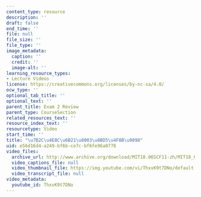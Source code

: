 ```yaml
---
content_type: resource
description: ''
draft: false
end_time: ''
file: null
file_size: ''
file_type: ''
image_metadata:
  caption: ''
  credit: ''
  image-alt: ''
learning_resource_types:
- Lecture Videos
license: https://creativecommons.org/licenses/by-nc-sa/4.0/
ocw_type: ''
optional_tab_title: ''
optional_text: ''
parent_title: Exam 2 Review
parent_type: CourseSection
related_resources_text: ''
resource_index_text: ''
resourcetype: Video
start_time: ''
title: "\u7B2C\u4E8C\u6B21\u8003\u8BD5\u4F8B\u9898"
uid: e56d16d4-a249-bf6b-ce7c-bf6fe96a0778
video_files:
  archive_url: http://www.archive.org/download/MIT18.06SCF11-zh/MIT18_06SC_110609_L1_zh-hans-cmn_300k.mp4
  video_captions_file: null
  video_thumbnail_file: https://img.youtube.com/vi/ThxvK9t7DNo/default.jpg
  video_transcript_file: null
video_metadata:
  youtube_id: ThxvK9t7DNo
---
```

